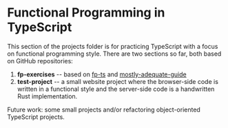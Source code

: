 # Functional Programming in TypeScript
This section of the projects folder is for practicing TypeScript with a focus on functional programming style. There are two sections so far, both based on GitHub repositories:
 1. **fp-exercises** -- based on [fp-ts](https://gcanti.github.io/fp-ts/learning-resources/) and [mostly-adequate-guide](https://github.com/MostlyAdequate/mostly-adequate-guide)
 2. **test-project** -- a small website project where the browser-side code is written in a functional style and the server-side code is a handwritten Rust implementation.

Future work: some small projects and/or refactoring object-oriented TypeScript projects.
